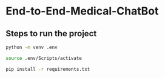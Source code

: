 # End-to-End-Medical-ChatBot

## Steps to run the project

```bash
python -m venv .env
```
```bash
source .env/Scripts/activate
```
```bash
pip install -r requirements.txt
```
